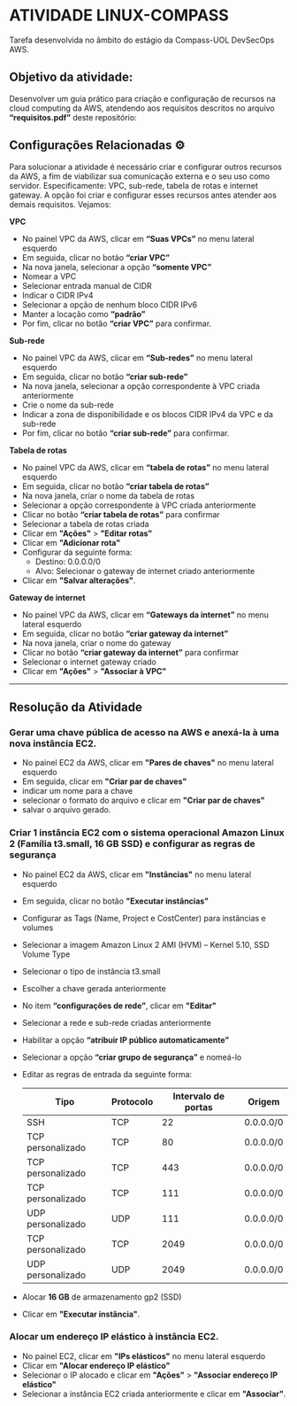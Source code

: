 # ATIVIDADE LINUX-COMPASS
Tarefa desenvolvida no âmbito do estágio da Compass-UOL DevSecOps AWS.

## Objetivo da atividade:
Desenvolver um guia prático para criação e configuração de recursos na cloud computing da AWS, atendendo aos requisitos descritos no arquivo **“requisitos.pdf”** deste repositório:

## Configurações Relacionadas ⚙️
Para solucionar a atividade é necessário criar e configurar outros recursos da AWS, a fim de viabilizar sua comunicação externa e o seu uso como servidor. Especificamente: VPC, sub-rede, tabela de rotas e internet gateway. 
A opção foi criar e configurar esses recursos antes atender aos demais requisitos. Vejamos:

**VPC**

- No painel VPC da AWS, clicar em **“Suas VPCs”** no menu lateral esquerdo
- Em seguida, clicar no botão **“criar VPC”**
- Na nova janela, selecionar a opção **“somente VPC”**
- Nomear a VPC
- Selecionar entrada manual de CIDR
- Indicar o CIDR IPv4
- Selecionar a opção de nenhum bloco CIDR IPv6
- Manter a locação como **“padrão”**
- Por fim, clicar no botão **“criar VPC”** para confirmar.

**Sub-rede**
- No painel VPC da AWS, clicar em **“Sub-redes”** no menu lateral esquerdo
- Em seguida, clicar no botão **“criar sub-rede”**
- Na nova janela, selecionar a opção correspondente à VPC criada anteriormente
- Crie o nome da sub-rede
- Indicar a zona de disponibilidade e os blocos CIDR IPv4 da VPC e da sub-rede
- Por fim, clicar no botão **“criar sub-rede”** para confirmar.

**Tabela de rotas** 
-	No painel VPC da AWS, clicar em **“tabela de rotas”** no menu lateral esquerdo
-	Em seguida, clicar no botão **“criar tabela de rotas”**
-	Na nova janela, criar o nome da tabela de rotas 
-	Selecionar a opção correspondente à VPC criada anteriormente
-	Clicar no botão **“criar tabela de rotas”** para confirmar
-	Selecionar a tabela de rotas criada
-	Clicar em **"Ações"** > **"Editar rotas"**
-	Clicar em **"Adicionar rota"**
-	Configurar da seguinte forma:
    - Destino: 0.0.0.0/0
    - Alvo: Selecionar o gateway de internet criado anteriormente
-	Clicar em **"Salvar alterações"**.

**Gateway de internet**
-	No painel VPC da AWS, clicar em **“Gateways da internet”** no menu lateral esquerdo
-	Em seguida, clicar no botão **“criar gateway da internet”**
-	Na nova janela, criar o nome do gateway
-	 Clicar no botão **“criar gateway da internet”** para confirmar
-	Selecionar o internet gateway criado
-	Clicar em **"Ações"** > **"Associar à VPC"**
---
## Resolução da Atividade

### Gerar uma chave pública de acesso na AWS e anexá-la à uma nova instância EC2.

-	No painel EC2 da AWS, clicar em **"Pares de chaves"** no menu lateral esquerdo
-	Em seguida, clicar em **"Criar par de chaves"**
-	indicar um nome para a chave 
-	selecionar o formato do arquivo e clicar em **"Criar par de chaves"**
-	salvar o arquivo gerado.

### Criar 1 instância EC2 com o sistema operacional Amazon Linux 2 (Família t3.small, 16 GB SSD) e configurar as regras de segurança

- No painel EC2 da AWS, clicar em **"Instâncias"** no menu lateral esquerdo
-	Em seguida, clicar no botão **"Executar instâncias"**
-	Configurar as Tags (Name, Project e CostCenter) para instâncias e volumes
-	Selecionar a imagem Amazon Linux 2 AMI (HVM) – Kernel 5.10, SSD Volume Type
-	Selecionar o tipo de instância t3.small
-	Escolher a chave gerada anteriormente
-	No item **“configurações de rede”**, clicar em **"Editar"**
-	Selecionar a rede e sub-rede criadas anteriormente
-	Habilitar a opção **“atribuir IP público automaticamente”**
-	Selecionar a opção **“criar grupo de segurança”** e nomeá-lo
-	Editar as regras de entrada da seguinte forma:

    Tipo | Protocolo | Intervalo de portas | Origem | 
    ---|---|---|---|
    SSH | TCP | 22 | 0.0.0.0/0 | 
    TCP personalizado | TCP | 80 | 0.0.0.0/0 | 
    TCP personalizado | TCP | 443 | 0.0.0.0/0 |
    TCP personalizado | TCP | 111 | 0.0.0.0/0 |
    UDP personalizado | UDP | 111 | 0.0.0.0/0 | 
    TCP personalizado | TCP | 2049 | 0.0.0.0/0 |
    UDP personalizado | UDP | 2049 | 0.0.0.0/0 | 

-	Alocar **16 GB** de armazenamento gp2 (SSD)
-	Clicar em **"Executar instância"**.

### Alocar um endereço IP elástico à instância EC2.
	
- No painel EC2, clicar em **"IPs elásticos"** no menu lateral esquerdo
-	Clicar em **"Alocar endereço IP elástico"**
-	Selecionar o IP alocado e clicar em **"Ações"** > **"Associar endereço IP elástico"**
-	Selecionar a instância EC2 criada anteriormente e clicar em **"Associar"**.

